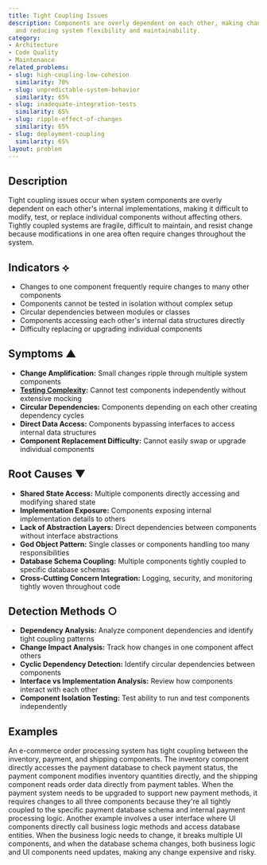 ```yaml
---
title: Tight Coupling Issues
description: Components are overly dependent on each other, making changes difficult
  and reducing system flexibility and maintainability.
category:
- Architecture
- Code Quality
- Maintenance
related_problems:
- slug: high-coupling-low-cohesion
  similarity: 70%
- slug: unpredictable-system-behavior
  similarity: 65%
- slug: inadequate-integration-tests
  similarity: 65%
- slug: ripple-effect-of-changes
  similarity: 65%
- slug: deployment-coupling
  similarity: 65%
layout: problem
---
```


## Description

Tight coupling issues occur when system components are overly dependent on each other's internal implementations, making it difficult to modify, test, or replace individual components without affecting others. Tightly coupled systems are fragile, difficult to maintain, and resist change because modifications in one area often require changes throughout the system.

## Indicators ⟡

- Changes to one component frequently require changes to many other components
- Components cannot be tested in isolation without complex setup
- Circular dependencies between modules or classes
- Components accessing each other's internal data structures directly
- Difficulty replacing or upgrading individual components

## Symptoms ▲

- **Change Amplification:** Small changes ripple through multiple system components
- **[Testing Complexity](testing-complexity.md):** Cannot test components independently without extensive mocking
- **Circular Dependencies:** Components depending on each other creating dependency cycles
- **Direct Data Access:** Components bypassing interfaces to access internal data structures
- **Component Replacement Difficulty:** Cannot easily swap or upgrade individual components

## Root Causes ▼

- **Shared State Access:** Multiple components directly accessing and modifying shared state
- **Implementation Exposure:** Components exposing internal implementation details to others
- **Lack of Abstraction Layers:** Direct dependencies between components without interface abstractions
- **God Object Pattern:** Single classes or components handling too many responsibilities
- **Database Schema Coupling:** Multiple components tightly coupled to specific database schemas
- **Cross-Cutting Concern Integration:** Logging, security, and monitoring tightly woven throughout code

## Detection Methods ○

- **Dependency Analysis:** Analyze component dependencies and identify tight coupling patterns
- **Change Impact Analysis:** Track how changes in one component affect others
- **Cyclic Dependency Detection:** Identify circular dependencies between components
- **Interface vs Implementation Analysis:** Review how components interact with each other
- **Component Isolation Testing:** Test ability to run and test components independently

## Examples

An e-commerce order processing system has tight coupling between the inventory, payment, and shipping components. The inventory component directly accesses the payment database to check payment status, the payment component modifies inventory quantities directly, and the shipping component reads order data directly from payment tables. When the payment system needs to be upgraded to support new payment methods, it requires changes to all three components because they're all tightly coupled to the specific payment database schema and internal payment processing logic. Another example involves a user interface where UI components directly call business logic methods and access database entities. When the business logic needs to change, it breaks multiple UI components, and when the database schema changes, both business logic and UI components need updates, making any change expensive and risky.